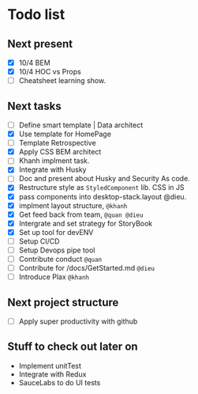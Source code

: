 # Todo list

## Next present

- [x] 10/4 BEM
- [x] 10/4 HOC vs Props
- [ ] Cheatsheet learning show.

## Next tasks

- [ ] Define smart template | Data architect
- [x] Use template for HomePage
- [ ] Template Retrospective 
- [x] Apply CSS BEM architect
- [ ] Khanh implment task.
- [x] Integrate with Husky
- [ ] Doc and present about Husky and Security As code.
- [x] Restructure style as `StyledComponent` lib. CSS in JS
- [x] pass components into desktop-stack.layout @dieu.
- [x] implment layout structure, `@khanh`
- [x] Get feed back from team, `@quan @dieu`
- [x] Intergrate and set strategy for StoryBook
- [x] Set up tool for devENV
- [ ] Setup CI/CD
- [ ] Setup Devops pipe tool
- [ ] Contribute conduct `@quan`
- [ ] Contribute for /docs/GetStarted.md `@dieu`
- [ ] Introduce Plax `@khanh`
 
## Next project structure

- [ ] Apply super productivity with github

## Stuff to check out later on

- Implement unitTest
- Integrate with Redux
- SauceLabs to do UI tests
